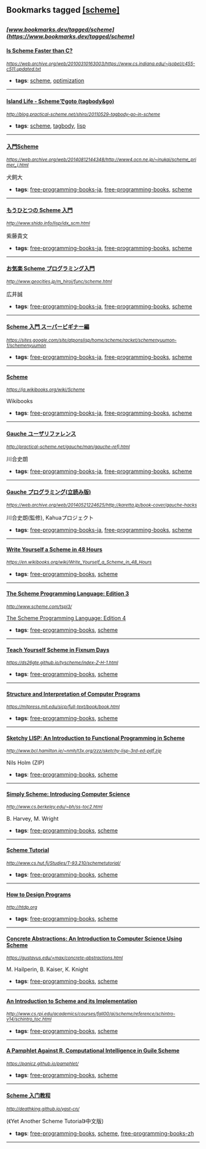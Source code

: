 ## Bookmarks tagged [[scheme]](https://www.bookmarks.dev/search?q=[scheme])

_<sup><sup>[www.bookmarks.dev/tagged/scheme](https://www.bookmarks.dev/tagged/scheme)</sup></sup>_
---
#### [Is Scheme Faster than C?](https://web.archive.org/web/20100310163003/https://www.cs.indiana.edu/~jsobel/c455-c511.updated.txt)
_<sup>https://web.archive.org/web/20100310163003/https://www.cs.indiana.edu/~jsobel/c455-c511.updated.txt</sup>_

* **tags**: [scheme](../tagged/scheme.md), [optimization](../tagged/optimization.md)
---
#### [Island Life - Schemeでgoto (tagbody&go)](http://blog.practical-scheme.net/shiro/20110529-tagbody-go-in-scheme)
_<sup>http://blog.practical-scheme.net/shiro/20110529-tagbody-go-in-scheme</sup>_

* **tags**: [scheme](../tagged/scheme.md), [tagbody](../tagged/tagbody.md), [lisp](../tagged/lisp.md)
---
#### [入門Scheme](https://web.archive.org/web/20140812144348/http://www4.ocn.ne.jp/~inukai/scheme_primer_j.html)
_<sup>https://web.archive.org/web/20140812144348/http://www4.ocn.ne.jp/~inukai/scheme_primer_j.html</sup>_

犬飼大
* **tags**: [free-programming-books-ja](../tagged/free-programming-books-ja.md), [free-programming-books](../tagged/free-programming-books.md), [scheme](../tagged/scheme.md)
---
#### [もうひとつの Scheme 入門](http://www.shido.info/lisp/idx_scm.html)
_<sup>http://www.shido.info/lisp/idx_scm.html</sup>_

紫藤貴文
* **tags**: [free-programming-books-ja](../tagged/free-programming-books-ja.md), [free-programming-books](../tagged/free-programming-books.md), [scheme](../tagged/scheme.md)
---
#### [お気楽 Scheme プログラミング入門](http://www.geocities.jp/m_hiroi/func/scheme.html)
_<sup>http://www.geocities.jp/m_hiroi/func/scheme.html</sup>_

広井誠
* **tags**: [free-programming-books-ja](../tagged/free-programming-books-ja.md), [free-programming-books](../tagged/free-programming-books.md), [scheme](../tagged/scheme.md)
---
#### [Scheme 入門 スーパービギナー編](https://sites.google.com/site/atponslisp/home/scheme/racket/schemenyuumon-1/schemenyuumon)
_<sup>https://sites.google.com/site/atponslisp/home/scheme/racket/schemenyuumon-1/schemenyuumon</sup>_

* **tags**: [free-programming-books-ja](../tagged/free-programming-books-ja.md), [free-programming-books](../tagged/free-programming-books.md), [scheme](../tagged/scheme.md)
---
#### [Scheme](https://ja.wikibooks.org/wiki/Scheme)
_<sup>https://ja.wikibooks.org/wiki/Scheme</sup>_

Wikibooks
* **tags**: [free-programming-books-ja](../tagged/free-programming-books-ja.md), [free-programming-books](../tagged/free-programming-books.md), [scheme](../tagged/scheme.md)
---
#### [Gauche ユーザリファレンス](http://practical-scheme.net/gauche/man/gauche-refj.html)
_<sup>http://practical-scheme.net/gauche/man/gauche-refj.html</sup>_

川合史朗
* **tags**: [free-programming-books-ja](../tagged/free-programming-books-ja.md), [free-programming-books](../tagged/free-programming-books.md), [scheme](../tagged/scheme.md)
---
#### [Gauche プログラミング(立読み版)](https://web.archive.org/web/20140521224625/http://karetta.jp/book-cover/gauche-hacks)
_<sup>https://web.archive.org/web/20140521224625/http://karetta.jp/book-cover/gauche-hacks</sup>_

川合史朗(監修), Kahuaプロジェクト
* **tags**: [free-programming-books-ja](../tagged/free-programming-books-ja.md), [free-programming-books](../tagged/free-programming-books.md), [scheme](../tagged/scheme.md)
---
#### [Write Yourself a Scheme in 48 Hours](https://en.wikibooks.org/wiki/Write_Yourself_a_Scheme_in_48_Hours)
_<sup>https://en.wikibooks.org/wiki/Write_Yourself_a_Scheme_in_48_Hours</sup>_

* **tags**: [free-programming-books](../tagged/free-programming-books.md), [scheme](../tagged/scheme.md)
---
#### [The Scheme Programming Language: Edition 3](http://www.scheme.com/tspl3/)
_<sup>http://www.scheme.com/tspl3/</sup>_

[The Scheme Programming Language: Edition 4](http://www.scheme.com/tspl4/)
* **tags**: [free-programming-books](../tagged/free-programming-books.md), [scheme](../tagged/scheme.md)
---
#### [Teach Yourself Scheme in Fixnum Days](https://ds26gte.github.io/tyscheme/index-Z-H-1.html)
_<sup>https://ds26gte.github.io/tyscheme/index-Z-H-1.html</sup>_

* **tags**: [free-programming-books](../tagged/free-programming-books.md), [scheme](../tagged/scheme.md)
---
#### [Structure and Interpretation of Computer Programs](https://mitpress.mit.edu/sicp/full-text/book/book.html)
_<sup>https://mitpress.mit.edu/sicp/full-text/book/book.html</sup>_

* **tags**: [free-programming-books](../tagged/free-programming-books.md), [scheme](../tagged/scheme.md)
---
#### [Sketchy LISP: An Introduction to Functional Programming in Scheme](http://www.bcl.hamilton.ie/~nmh/t3x.org/zzz/sketchy-lisp-3rd-ed-pdf.zip)
_<sup>http://www.bcl.hamilton.ie/~nmh/t3x.org/zzz/sketchy-lisp-3rd-ed-pdf.zip</sup>_

Nils Holm (ZIP)
* **tags**: [free-programming-books](../tagged/free-programming-books.md), [scheme](../tagged/scheme.md)
---
#### [Simply Scheme: Introducing Computer Science](http://www.cs.berkeley.edu/~bh/ss-toc2.html)
_<sup>http://www.cs.berkeley.edu/~bh/ss-toc2.html</sup>_

B. Harvey, M. Wright
* **tags**: [free-programming-books](../tagged/free-programming-books.md), [scheme](../tagged/scheme.md)
---
#### [Scheme Tutorial](http://www.cs.hut.fi/Studies/T-93.210/schemetutorial/)
_<sup>http://www.cs.hut.fi/Studies/T-93.210/schemetutorial/</sup>_

* **tags**: [free-programming-books](../tagged/free-programming-books.md), [scheme](../tagged/scheme.md)
---
#### [How to Design Programs](http://htdp.org)
_<sup>http://htdp.org</sup>_

* **tags**: [free-programming-books](../tagged/free-programming-books.md), [scheme](../tagged/scheme.md)
---
#### [Concrete Abstractions: An Introduction to Computer Science Using Scheme](https://gustavus.edu/+max/concrete-abstractions.html)
_<sup>https://gustavus.edu/+max/concrete-abstractions.html</sup>_

M. Hailperin, B. Kaiser, K. Knight
* **tags**: [free-programming-books](../tagged/free-programming-books.md), [scheme](../tagged/scheme.md)
---
#### [An Introduction to Scheme and its Implementation](http://www.cs.rpi.edu/academics/courses/fall00/ai/scheme/reference/schintro-v14/schintro_toc.html)
_<sup>http://www.cs.rpi.edu/academics/courses/fall00/ai/scheme/reference/schintro-v14/schintro_toc.html</sup>_

* **tags**: [free-programming-books](../tagged/free-programming-books.md), [scheme](../tagged/scheme.md)
---
#### [A Pamphlet Against R. Computational Intelligence in Guile Scheme](https://panicz.github.io/pamphlet/)
_<sup>https://panicz.github.io/pamphlet/</sup>_

* **tags**: [free-programming-books](../tagged/free-programming-books.md), [scheme](../tagged/scheme.md)
---
#### [Scheme 入门教程](http://deathking.github.io/yast-cn/)
_<sup>http://deathking.github.io/yast-cn/</sup>_

(《Yet Another Scheme Tutorial》中文版)
* **tags**: [free-programming-books](../tagged/free-programming-books.md), [scheme](../tagged/scheme.md), [free-programming-books-zh](../tagged/free-programming-books-zh.md)
---

